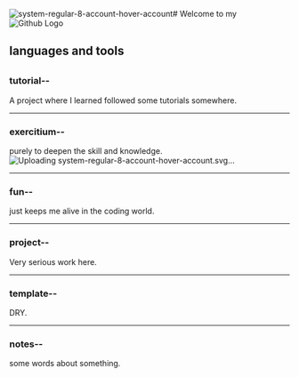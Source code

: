 ![system-regular-8-account-hover-account](https://github.com/user-attachments/assets/6a6bb03f-f4cf-4d0a-ab26-321df9e79df7)# Welcome to my ![Github Logo](https://user-images.githubusercontent.com/74038190/212257468-1e9a91f1-b626-4baa-b15d-5c385dfa7ed2.gif)

## languages and tools

### tutorial--<svg width="25" height="24" viewBox="0 0 25 24" fill="none" xmlns="http://www.w3.org/2000/svg">
<g clip-path="url(#clip0_113_1397)">
<path d="M12.5 21.25C17.6086 21.25 21.75 17.1086 21.75 12C21.75 6.89137 17.6086 2.75 12.5 2.75C7.39137 2.75 3.25 6.89137 3.25 12C3.25 17.1086 7.39137 21.25 12.5 21.25Z" stroke="#121331" stroke-width="1.5" stroke-miterlimit="10" stroke-linecap="round"/>
<path fill-rule="evenodd" clip-rule="evenodd" d="M6.44467 18.9926L6.61151 18.7616C7.41053 17.6553 8.69218 17 10.0568 17H14.9437C16.3085 17 17.5902 17.6554 18.3892 18.7618L18.5558 18.9925C18.9397 18.6597 19.2959 18.2959 19.6206 17.9048L19.6052 17.8836C18.5242 16.3867 16.7901 15.5 14.9437 15.5H10.0568C8.21054 15.5 6.47654 16.3866 5.39552 17.8833L5.37988 17.9049C5.70452 18.296 6.06075 18.6598 6.44467 18.9926Z" fill="#121331"/>
<path d="M9.75 9C9.75 7.48122 10.9812 6.25 12.5 6.25V6.25C14.0188 6.25 15.25 7.48122 15.25 9V10.5C15.25 12.0188 14.0188 13.25 12.5 13.25V13.25C10.9812 13.25 9.75 12.0188 9.75 10.5V9Z" stroke="#121331" stroke-width="1.5" stroke-linejoin="round"/>
</g>
<defs>
<clipPath id="clip0_113_1397">
<rect width="24" height="24" fill="white" transform="translate(0.5)"/>
</clipPath>
</defs>
</svg>


A project where I learned followed some tutorials somewhere.

---

### exercitium--
purely to deepen the skill and knowledge.
![Uploading system-regular-8-account-hover-account.svg…]()

---

### fun--
just keeps me alive in the coding world.

---

### project--
Very serious work here.

---

### template--
DRY.

---

### notes--
some words about something.

